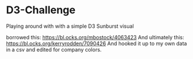 # D3-Challenge
Playing around with with a simple D3 Sunburst visual

borrowed this: https://bl.ocks.org/mbostock/4063423
And ultimately this: https://bl.ocks.org/kerryrodden/7090426
And hooked it up to my own data in a csv and edited for company colors. 

